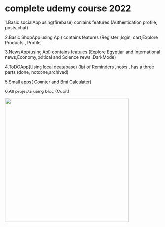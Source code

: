 # complete udemy course 2022 
1.Basic socialApp using(firebase) contains features  (Authentication,profile, posts,chat)



2.Basic ShopApp(using Api) contains features (Register ,login, cart,Explore Products , Profile)      


3.NewsApp(using Api) contains features (Explore Egyptian and International news,Economy,poltical and Science news ,DarkMode)

4.ToDOApp(Using local deatabase) (list of Reminders ,notes , has a three parts (done, notdone,archived)

5.Small apps( Counter  and Bmi Calculater) 

6.All projects using bloc (Cubit)

<img src="https://media-exp2.licdn.com/dms/image/C4D22AQHwh4gL0kfcbw/feedshare-shrink_1280/0/1656771416832?e=1660176000&v=beta&t=eLyt0pd6d-TnNeGzzMYcsDbPIfumC9C4XFirLbsDlaE" width="400">  

